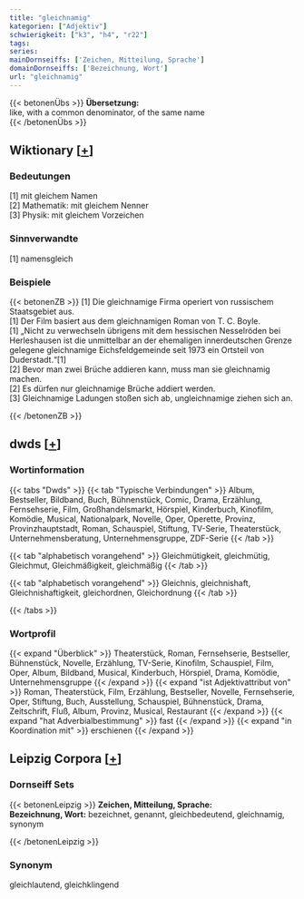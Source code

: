 ```yaml
---
title: "gleichnamig"
kategorien: ["Adjektiv"]
schwierigkeit: ["k3", "h4", "r22"]
tags:
series:
mainDornseiffs: ['Zeichen, Mitteilung, Sprache']
domainDornseiffs: ['Bezeichnung, Wort']
url: "gleichnamig"
---
```


{{< betonenÜbs >}}
**Übersetzung:**  
like, with a common denominator, of  the same name  
{{< /betonenÜbs >}}

## Wiktionary [[+](https://de.wiktionary.org/wiki/gleichnamig)]

### Bedeutungen
[1] mit gleichem Namen  
[2] Mathematik: mit gleichem Nenner  
[3] Physik: mit gleichem Vorzeichen  

### Sinnverwandte
[1] namensgleich  

### Beispiele
{{< betonenZB >}}
[1] Die gleichnamige Firma operiert von russischem Staatsgebiet aus.  
[1] Der Film basiert aus dem gleichnamigen Roman von T. C. Boyle.  
[1] „Nicht zu verwechseln übrigens mit dem hessischen Nesselröden bei Herleshausen ist die unmittelbar an der ehemaligen innerdeutschen Grenze gelegene gleichnamige Eichsfeldgemeinde seit 1973 ein Ortsteil von Duderstadt.“[1]  
[2] Bevor man zwei Brüche addieren kann, muss man sie gleichnamig machen.  
[2] Es dürfen nur gleichnamige Brüche addiert werden.  
[3] Gleichnamige Ladungen stoßen sich ab, ungleichnamige ziehen sich an.  

{{< /betonenZB >}}


## dwds [[+](https://www.dwds.de/wb/gleichnamig)]

### Wortinformation
{{< tabs "Dwds" >}}
{{< tab "Typische Verbindungen" >}}
Album, Bestseller, Bildband, Buch, Bühnenstück, Comic, Drama, Erzählung, Fernsehserie, Film, Großhandelsmarkt, Hörspiel, Kinderbuch, Kinofilm, Komödie, Musical, Nationalpark, Novelle, Oper, Operette, Provinz, Provinzhauptstadt, Roman, Schauspiel, Stiftung, TV-Serie, Theaterstück, Unternehmensberatung, Unternehmensgruppe, ZDF-Serie
{{< /tab >}}

{{< tab "alphabetisch vorangehend" >}}
Gleichmütigkeit, gleichmütig, Gleichmut, Gleichmäßigkeit, gleichmäßig
{{< /tab >}}

{{< tab "alphabetisch vorangehend" >}}
Gleichnis, gleichnishaft, Gleichnishaftigkeit, gleichordnen, Gleichordnung
{{< /tab >}}

{{< /tabs >}}

### Wortprofil
{{< expand "Überblick" >}} Theaterstück, Roman, Fernsehserie, Bestseller, Bühnenstück, Novelle, Erzählung, TV-Serie, Kinofilm, Schauspiel, Film, Oper, Album, Bildband, Musical, Kinderbuch, Hörspiel, Drama, Komödie, Unternehmensgruppe {{< /expand >}}
{{< expand "ist Adjektivattribut von" >}} Roman, Theaterstück, Film, Erzählung, Bestseller, Novelle, Fernsehserie, Oper, Stiftung, Buch, Ausstellung, Schauspiel, Bühnenstück, Drama, Zeitschrift, Fluß, Album, Provinz, Musical, Restaurant {{< /expand >}}
{{< expand "hat Adverbialbestimmung" >}} fast {{< /expand >}}
{{< expand "in Koordination mit" >}} erschienen {{< /expand >}}

## Leipzig Corpora [[+](https://corpora.uni-leipzig.de/en/res?word=gleichnamig&corpusId=deu_newscrawl-public_2018)]

### Dornseiff Sets
{{< betonenLeipzig >}}
**Zeichen, Mitteilung, Sprache:**  
**Bezeichnung, Wort:** bezeichnet, genannt, gleichbedeutend, gleichnamig, synonym  

{{< /betonenLeipzig >}}

### Synonym
gleichlautend, gleichklingend

